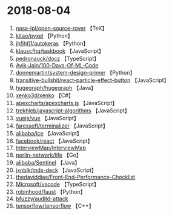 # 2018-08-04

1. [nasa-jpl/open-source-rover](https://github.com/nasa-jpl/open-source-rover) 【TeX】
2. [kitao/pyxel](https://github.com/kitao/pyxel) 【Python】
3. [jhfjhfj1/autokeras](https://github.com/jhfjhfj1/autokeras) 【Python】
4. [klauscfhq/taskbook](https://github.com/klauscfhq/taskbook) 【JavaScript】
5. [pedronauck/docz](https://github.com/pedronauck/docz) 【TypeScript】
6. [Avik-Jain/100-Days-Of-ML-Code](https://github.com/Avik-Jain/100-Days-Of-ML-Code) 
7. [donnemartin/system-design-primer](https://github.com/donnemartin/system-design-primer) 【Python】
8. [transitive-bullshit/react-particle-effect-button](https://github.com/transitive-bullshit/react-particle-effect-button) 【JavaScript】
9. [hugegraph/hugegraph](https://github.com/hugegraph/hugegraph) 【Java】
10. [xenko3d/xenko](https://github.com/xenko3d/xenko) 【C#】
11. [apexcharts/apexcharts.js](https://github.com/apexcharts/apexcharts.js) 【JavaScript】
12. [trekhleb/javascript-algorithms](https://github.com/trekhleb/javascript-algorithms) 【JavaScript】
13. [vuejs/vue](https://github.com/vuejs/vue) 【JavaScript】
14. [faressoft/terminalizer](https://github.com/faressoft/terminalizer) 【JavaScript】
15. [alibaba/ice](https://github.com/alibaba/ice) 【JavaScript】
16. [facebook/react](https://github.com/facebook/react) 【JavaScript】
17. [InterviewMap/InterviewMap](https://github.com/InterviewMap/InterviewMap) 
18. [perlin-network/life](https://github.com/perlin-network/life) 【Go】
19. [alibaba/Sentinel](https://github.com/alibaba/Sentinel) 【Java】
20. [jxnblk/mdx-deck](https://github.com/jxnblk/mdx-deck) 【JavaScript】
21. [thedaviddias/Front-End-Performance-Checklist](https://github.com/thedaviddias/Front-End-Performance-Checklist) 
22. [Microsoft/vscode](https://github.com/Microsoft/vscode) 【TypeScript】
23. [robinhood/faust](https://github.com/robinhood/faust) 【Python】
24. [bfuzzy/auditd-attack](https://github.com/bfuzzy/auditd-attack) 
25. [tensorflow/tensorflow](https://github.com/tensorflow/tensorflow) 【C++】
